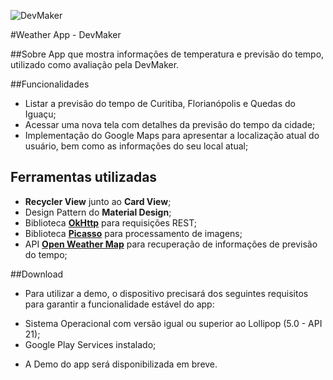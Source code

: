 ![DevMaker](https://i.imgur.com/Yh0YIly.png)

#Weather App - DevMaker

##Sobre
App que mostra informações de temperatura e previsão do tempo, utilizado como avaliação pela DevMaker.

##Funcionalidades
* Listar a previsão do tempo de Curitiba, Florianópolis e Quedas do Iguaçu;
* Acessar uma nova tela com detalhes da previsão do tempo da cidade;
* Implementação do Google Maps para apresentar a localização atual do usuário, bem como as informações do seu local atual;

## Ferramentas utilizadas
* **Recycler View** junto ao **Card View**;
* Design Pattern do **Material Design**;
* Biblioteca **[OkHttp](http://square.github.io/okhttp/)** para requisições REST;
* Biblioteca **[Picasso](http://square.github.io/picasso/)** para processamento de imagens;
* API **[Open Weather Map](https://openweathermap.org/api)** para recuperação de informações de previsão do tempo;

##Download
* Para utilizar a demo, o dispositivo precisará dos seguintes requisitos para garantir a funcionalidade estável do app:
 - Sistema Operacional com versão igual ou superior ao Lollipop (5.0 - API 21);
 - Google Play Services instalado;

* A Demo do app será disponibilizada em breve.